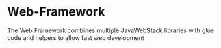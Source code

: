 # Web-Framework
The Web Framework combines multiple JavaWebStack libraries with glue code and helpers to allow fast web development
